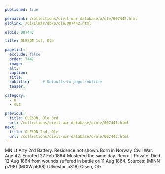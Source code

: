 ```yaml
---
published: true

permalink: /collections/civil-war-database/o/ole/007442.html
oldlink: /CivilWar/db/o/ole/007442.html

oldid: 007442

title: OLESON 1st, Ole

pagelist:
  exclude: false
  order: 7442
  image: 
  alt:
  caption:
  title:
  subtitle:      # Defaults to page subtitle
  teaser:

category: 
  - O 
  - OLE

previous:
  title: OLESON, Ole 3rd
  url: /collections/civil-war-database/o/ole/007441.html  
next:
  title: OLESON 2nd, Ole
  url: /collections/civil-war-database/o/ole/007443.html   
---
```

MN Lt Arty 2nd Battery. Residence not shown. Born in Norway. Civil War: Age 42. Enrolled 27 Feb 1864. Mustered the same day. Recruit. Private. Died 12 Aug 1864 from wounds suffered in battle on 11 Aug 1864. Sources: (MINN p798) (MCIW p668) (Ulvestad p318) &#147;Olsen, Ole&#148;